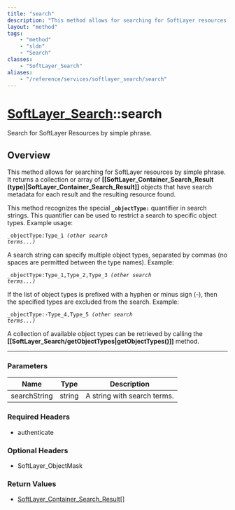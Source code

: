```yaml
---
title: "search"
description: "This method allows for searching for SoftLayer resources by simple phrase. It returns a collection or array of <b>[[Soft... "
layout: "method"
tags:
    - "method"
    - "sldn"
    - "Search"
classes:
    - "SoftLayer_Search"
aliases:
    - "/reference/services/softlayer_search/search"
---
```

# [SoftLayer_Search](/reference/services/SoftLayer_Search)::search

Search for SoftLayer Resources by simple phrase.


## Overview 
This method allows for searching for SoftLayer resources by simple phrase. It returns a collection or array of <b>[[SoftLayer_Container_Search_Result (type)|SoftLayer_Container_Search_Result]]</b> objects that have search metadata for each result and the resulting resource found. 

This method recognizes the special <b><code>_objectType:</code></b> quantifier in search strings.  This quantifier can be used to restrict a search to specific object types.  Example usage: 

<code>_objectType:Type_1 </code><i><code>(other search terms...)</code></i> 

A search string can specify multiple object types, separated by commas (no spaces are permitted between the type names).  Example: 

<code>_objectType:Type_1,Type_2,Type_3 </code><i><code>(other search terms...)</code></i> 

If the list of object types is prefixed with a hyphen or minus sign (-), then the specified types are excluded from the search.  Example: 

<code>_objectType:-Type_4,Type_5 </code><i><code>(other search terms...)</code></i> 

A collection of available object types can be retrieved by calling the <b>[[SoftLayer_Search/getObjectTypes|getObjectTypes()]]</b> method. 

-----

### Parameters 
|Name | Type | Description |
| --- | --- | --- |
|searchString| string| A string with search terms.|


### Required Headers
* authenticate


### Optional Headers
* SoftLayer_ObjectMask

### Return Values
* <a href='/reference/datatypes/SoftLayer_Container_Search_Result'>SoftLayer_Container_Search_Result[] </a>




